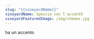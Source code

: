 ```yaml
---
slug: "{{vineyardName}}"
vineyardName: Spescia con l'accentÒ
vineyardFeaturedImage: /img/chemex.jpg
---
```

ha un accento